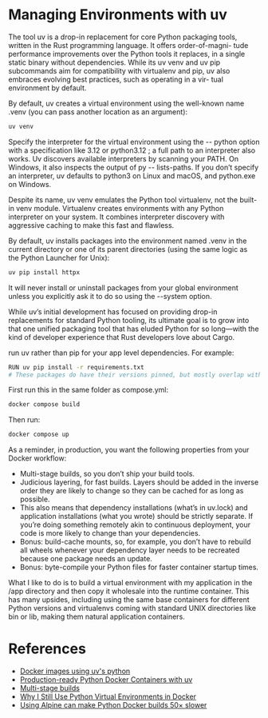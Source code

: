 # Managing Environments with uv

The tool uv is a drop-in replacement for core Python packaging tools, written in the Rust programming language. It offers order-of-magni- tude performance improvements over the Python tools it replaces, in a single static binary without dependencies. While its uv venv and uv pip subcommands aim for compatibility with virtualenv and pip, uv also embraces evolving best practices, such as operating in a vir- tual environment by default.

By default, uv creates a virtual environment using the well-known name .venv (you can pass another location as an argument):
```sh
uv venv
```

Specify the interpreter for the virtual environment using the -- python option with a specification like 3.12 or python3.12 ; a full path to an interpreter also works. Uv discovers available interpreters by scanning your PATH. On Windows, it also inspects the output of py -- lists-paths. If you don’t specify an interpreter, uv defaults to python3 on Linux and macOS, and python.exe on Windows.

Despite its name, uv venv emulates the Python tool virtualenv, not the built-in venv module. Virtualenv creates environments with any Python interpreter on your system. It combines interpreter discovery with aggressive caching to make this fast and flawless.

By default, uv installs packages into the environment named .venv in the current directory or one of its parent directories (using the same logic as the Python Launcher for Unix):
```sh
uv pip install httpx
```

 It will never install or uninstall packages from your global environment unless you explicitly ask it to do so using the --system option.

 While uv’s initial development has focused on providing drop-in replacements for standard Python tooling, its ultimate goal is to grow into that one unified packaging tool that has eluded Python for so long—with the kind of developer experience that Rust developers love about Cargo.

run uv rather than pip for your app level dependencies. For example:
```sh
RUN uv pip install -r requirements.txt
# These packages do have their versions pinned, but mostly overlap with latest because I'm not a monster.
```

First run this in the same folder as compose.yml:
```sh
docker compose build
```

Then run:
```sh
docker compose up
```

As a reminder, in production, you want the following properties from your Docker workflow:
- Multi-stage builds, so you don’t ship your build tools.
- Judicious layering, for fast builds. Layers should be added in the inverse order they are likely to change so they can be cached for as long as possible.
- This also means that dependency installations (what’s in uv.lock) and application installations (what you wrote) should be strictly separate. If you’re doing something remotely akin to continuous deployment, your code is more likely to change than your dependencies.
- Bonus: build-cache mounts, so, for example, you don’t have to rebuild all wheels whenever your dependency layer needs to be recreated because one package needs an update.
- Bonus: byte-compile your Python files for faster container startup times.

What I like to do is to build a virtual environment with my application in the /app directory and then copy it wholesale into the runtime container. This has many upsides, including using the same base containers for different Python versions and virtualenvs coming with standard UNIX directories like bin or lib, making them natural application containers.

 # References

- [Docker images using uv's python](https://mkennedy.codes/posts/python-docker-images-using-uv-s-new-python-features/)
- [Production-ready Python Docker Containers with uv](https://hynek.me/articles/docker-uv/)
- [Multi-stage builds](https://docs.docker.com/build/building/multi-stage/)
- [Why I Still Use Python Virtual Environments in Docker](https://hynek.me/articles/docker-virtualenv/)
- [Using Alpine can make Python Docker builds 50× slower](https://pythonspeed.com/articles/alpine-docker-python/)